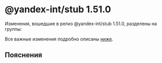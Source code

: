 # @yandex-int/stub 1.51.0

<!-- ЧЕЛОВЕЧЕСКОЕ ВСТУПЛЕНИЕ -->

Изменения, вошедшие в релиз @yandex-int/stub 1.51.0, разделены на группы:

Все важные изменения подробно описаны [ниже](#Пояснения).

## Пояснения

